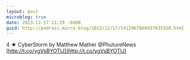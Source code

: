 ```yaml
---
layout: post
microblog: true
date: 2013-12-17 11:29 -0400
guid: http://padraic.micro.blog/2013/12/17/t412967869937635328.html
---
```

4 ★ CyberStorm by Matthew Mather @PhutureNews [http://t.co/ygVsBYOTlJ](http://t.co/ygVsBYOTlJ)
